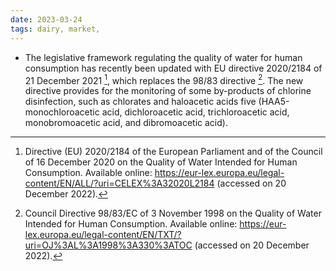 ```yaml
---
date: 2023-03-24
tags: dairy, market, 
---
```


- The legislative framework regulating the quality of water for human consumption has recently been updated with EU directive 2020/2184 of 21 December 2021 [^1], which replaces the 98/83 directive [^2]. The new directive provides for the monitoring of some by-products of chlorine disinfection, such as chlorates and haloacetic acids five (HAA5-monochloroacetic acid, dichloroacetic acid, trichloroacetic acid, monobromoacetic acid, and dibromoacetic acid).

[^1]: Directive (EU) 2020/2184 of the European Parliament and of the Council of 16 December 2020 on the Quality of Water Intended
for Human Consumption. Available online: https://eur-lex.europa.eu/legal-content/EN/ALL/?uri=CELEX%3A32020L2184
(accessed on 20 December 2022).
[^2]: Council Directive 98/83/EC of 3 November 1998 on the Quality of Water Intended for Human Consumption. Available online:
https://eur-lex.europa.eu/legal-content/EN/TXT/?uri=OJ%3AL%3A1998%3A330%3ATOC (accessed on 20 December 2022).